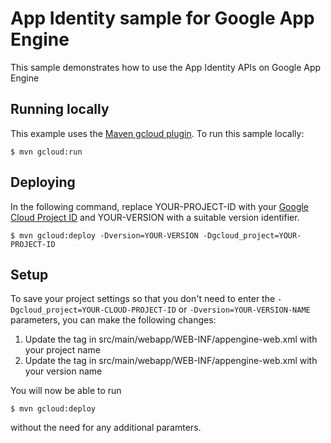 # App Identity sample for Google App Engine
This sample demonstrates how to use the App Identity APIs on Google App Engine

## Running locally
This example uses the
[Maven gcloud plugin](https://cloud.google.com/appengine/docs/java/managed-vms/maven).
To run this sample locally:

    $ mvn gcloud:run

## Deploying
In the following command, replace YOUR-PROJECT-ID with your
[Google Cloud Project ID](https://developers.google.com/console/help/new/#projectnumber)
and YOUR-VERSION with a suitable version identifier.

    $ mvn gcloud:deploy -Dversion=YOUR-VERSION -Dgcloud_project=YOUR-PROJECT-ID

## Setup
To save your project settings so that you don't need to enter the
`-Dgcloud_project=YOUR-CLOUD-PROJECT-ID` or `-Dversion=YOUR-VERSION-NAME`
parameters, you can make the following changes:

1. Update the <application> tag in src/main/webapp/WEB-INF/appengine-web.xml with your project name
1. Update the <version> tag in src/main/webapp/WEB-INF/appengine-web.xml with your version name

You will now be able to run

    $ mvn gcloud:deploy

without the need for any additional paramters.
